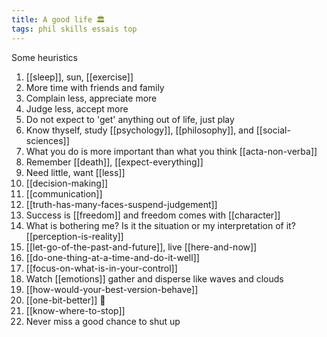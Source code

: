 ```yaml
---
title: A good life 🏛️ 
tags: phil skills essais top 
---
```


Some heuristics

1. [[sleep]], sun, [[exercise]] 
2. More time with friends and family 
3. Complain less, appreciate more
4. Judge less, accept more
5. Do not expect to 'get' anything out of life, just play
6. Know thyself, study [[psychology]], [[philosophy]], and [[social-sciences]]
7. What you do is more important than what you think [[acta-non-verba]]
9. Remember [[death]], [[expect-everything]]
10. Need little, want [[less]]
11. [[decision-making]]
12. [[communication]]
13. [[truth-has-many-faces-suspend-judgement]]
14. Success is [[freedom]] and freedom comes with [[character]] 
15. What is bothering me? Is it the situation or my interpretation of it? [[perception-is-reality]]
16. [[let-go-of-the-past-and-future]], live [[here-and-now]]
17. [[do-one-thing-at-a-time-and-do-it-well]]
18. [[focus-on-what-is-in-your-control]]
19. Watch [[emotions]] gather and disperse like waves and clouds 
20. [[how-would-your-best-version-behave]]
21. [[one-bit-better]] 🐢
21. [[know-where-to-stop]]
23. Never miss a good chance to shut up